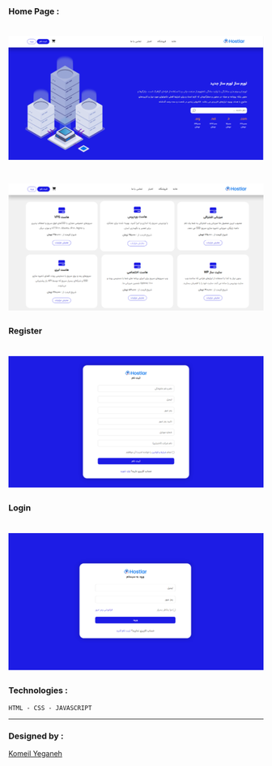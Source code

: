 ### Home Page :
![Image](./shot-1.PNG)
=
![Image](./shot-2.PNG)
=
### Register
![Image](./shot-3.PNG)
=
### Login
![Image](./shot-4.PNG)
=
### Technologies :
```
HTML - CSS - JAVASCRIPT
```
---
### Designed by :
[Komeil Yeganeh](https://komeilyeganeh.ir)